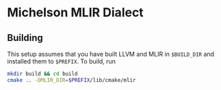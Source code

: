 # Michelson MLIR Dialect

## Building
This setup assumes that you have built LLVM and MLIR in `$BUILD_DIR` and installed them to `$PREFIX`. To build, run
```sh
mkdir build && cd build
cmake .. -DMLIR_DIR=$PREFIX/lib/cmake/mlir
```
